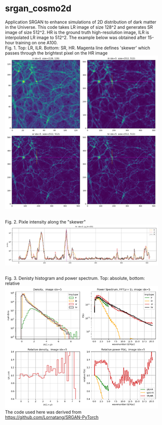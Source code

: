 # srgan_cosmo2d 
Application SRGAN to enhance simulations of 2D distribution of dark matter in the Universe.
This code takes LR image of size 128^2 and generates SR image of size 512^2. HR is the ground truth high-resolution image, ILR is interpolated LR image to 512^2.
The example below was obtained after 15-hour training on one A100.
<br> Fig. 1. Top: LR, ILR. Bottom: SR, HR. Magenta line defines 'skewer' which passes through the brightest pixel on the HR image
![plot1](docs/img5_f4.png )


<br> Fig. 2. Pixle intensity along the "skewer"
![plot2](docs/img5_f5.png ) 

<br> Fig. 3. Denisty histogram and power spectrum. Top: absolute, bottom: relative
![plot2](docs/img5_f6.png ) 
The code used here was derived from https://github.com/Lornatang/SRGAN-PyTorch

 
